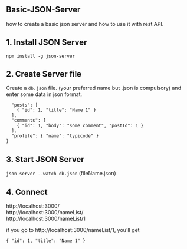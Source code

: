 ## Basic-JSON-Server
how to create a basic json server and how to use it with rest API.  

## 1. Install JSON Server
`npm install -g json-server`

## 2. Create Server file
Create a `db.json` file. (your preferred name but .json is compulsory)
and enter some data in json format.
```{
  "posts": [
    { "id": 1, "title": "Name 1" }
  ],
  "comments": [
    { "id": 1, "body": "some comment", "postId": 1 }
  ],
  "profile": { "name": "typicode" }
}
```

## 3. Start JSON Server
`json-server --watch db.json` (fileName.json)

## 4. Connect
http://localhost:3000/<br>
http://localhost:3000/nameList/<br>
http://localhost:3000/nameList/1
 
if you go to http://localhost:3000/nameList/1, you'll get<br>

```{ "id": 1, "title": "Name 1" }```
